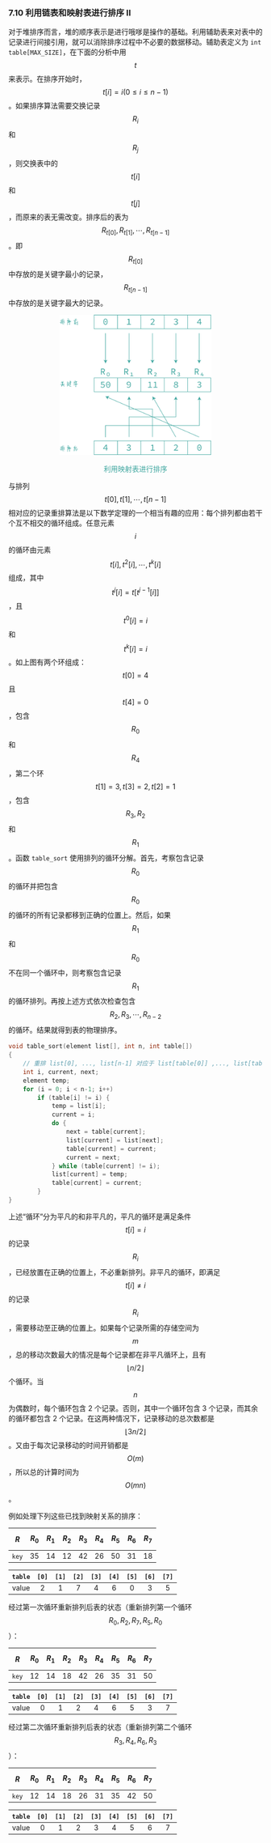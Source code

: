 ### 7.10 利用链表和映射表进行排序 II

对于堆排序而言，堆的顺序表示是进行哦嗲是操作的基础。利用辅助表来对表中的记录进行间接引用，就可以消除排序过程中不必要的数据移动。辅助表定义为 `int table[MAX_SIZE]`，在下面的分析中用 $$t$$ 来表示。在排序开始时，$$t[i] = i (0 \leq i \leq n-1)$$。如果排序算法需要交换记录 $$R_i$$ 和 $$R_j$$，则交换表中的 $$t[i]$$ 和 $$t[j]$$，而原来的表无需改变。排序后的表为 $$R_{t[0]}, R_{t[1]}, \cdots, R_{t[n-1]}$$。即 $$R_{t[0]}$$ 中存放的是关键字最小的记录，$$R_{t[n-1]}$$ 中存放的是关键字最大的记录。

<div align="center">
    <img src="res/7-8.svg" width="300px">
    <p style="color:#3ea69f">
    利用映射表进行排序
    </p>
</div>

与排列 $$t[0], t[1], \cdots, t[n-1]$$ 相对应的记录重排算法是以下数学定理的一个相当有趣的应用：每个排列都由若干个互不相交的循环组成。任意元素 $$i$$ 的循环由元素 $$t[i], t^2[i], \cdots, t^k[i]$$ 组成，其中 $$t^j[i] = t[t^{j-1}[i]]$$，且 $$t^0[i] = i$$ 和 $$t^k[i] = i$$。如上图有两个环组成：$$t[0] = 4$$ 且 $$t[4] = 0$$，包含 $$R_0$$ 和 $$R_4$$，第二个环 $$t[1] = 3, t[3] = 2, t[2] = 1$$，包含 $$R_3, R_2$$ 和 $$R_1$$。函数 `table_sort` 使用排列的循环分解。首先，考察包含记录 $$R_0$$ 的循环并把包含 $$R_0$$ 的循环的所有记录都移到正确的位置上。然后，如果 $$R_1$$ 和 $$R_0$$ 不在同一个循环中，则考察包含记录 $$R_1$$ 的循环排列。再按上述方式依次检查包含 $$R_2, R_3, \cdots, R_{n-2}$$ 的循环。结果就得到表的物理排序。

```c++
void table_sort(element list[], int n, int table[])
{
    // 重排 list[0], ..., list[n-1] 对应于 list[table[0]] ,..., list[table[n-1]]
    int i, current, next;
    element temp;
    for (i = 0; i < n-1; i++)
        if (table[i] != i) {
            temp = list[i];
            current = i;
            do {
                next = table[current];
                list[current] = list[next];
                table[current] = current;
                current = next;
            } while (table[current] != i);
            list[current] = temp;
            table[current] = current;
        }
}
```

上述“循环”分为平凡的和非平凡的，平凡的循环是满足条件 $$t[i] = i$$ 的记录 $$R_i$$，已经放置在正确的位置上，不必重新排列。非平凡的循环，即满足 $$t[i] \neq i$$ 的记录 $$R_i$$，需要移动至正确的位置上。如果每个记录所需的存储空间为 $$m$$，总的移动次数最大的情况是每个记录都在非平凡循环上，且有 $$\lfloor n/2 \rfloor$$ 个循环。当 $$n$$ 为偶数时，每个循环包含 2 个记录。否则，其中一个循环包含 3 个记录，而其余的循环都包含 2 个记录。在这两种情况下，记录移动的总次数都是 $$\lfloor 3n/2 \rfloor$$。又由于每次记录移动的时间开销都是 $$O(m)$$，所以总的计算时间为 $$O(mn)$$。

例如处理下列这些已找到映射关系的排序：

$$R$$ | $$R_0$$ | $$R_1$$ | $$R_2$$ | $$R_3$$ | $$R_4$$ | $$R_5$$ | $$R_6$$ | $$R_7$$
:-: | :-: | :-: | :-: | :-: | :-: | :-: | :-: | :-:
`key` | 35 | 14 | 12 | 42 | 26 | 50 | 31 | 18

`table` | `[0]` | `[1]` | `[2]` | `[3]` | `[4]` | `[5]` | `[6]` | `[7]`
:-: | :-: | :-: | :-: | :-: | :-: | :-: | :-: | :-:
value | 2 | 1 | 7 | 4 | 6 | 0 | 3 | 5

经过第一次循环重新排列后表的状态（重新排列第一个循环 $$R_0, R_2, R_7, R_5, R_0$$）：

$$R$$ | $$R_0$$ | $$R_1$$ | $$R_2$$ | $$R_3$$ | $$R_4$$ | $$R_5$$ | $$R_6$$ | $$R_7$$
:-: | :-: | :-: | :-: | :-: | :-: | :-: | :-: | :-:
`key` | 12 | 14 | 18 | 42 | 26 | 35 | 31 | 50

`table` | `[0]` | `[1]` | `[2]` | `[3]` | `[4]` | `[5]` | `[6]` | `[7]`
:-: | :-: | :-: | :-: | :-: | :-: | :-: | :-: | :-:
value | 0 | 1 | 2 | 4 | 6 | 5 | 3 | 7

经过第二次循环重新排列后表的状态（重新排列第二个循环 $$R_3, R_4, R_6, R_3$$）：

$$R$$ | $$R_0$$ | $$R_1$$ | $$R_2$$ | $$R_3$$ | $$R_4$$ | $$R_5$$ | $$R_6$$ | $$R_7$$
:-: | :-: | :-: | :-: | :-: | :-: | :-: | :-: | :-:
`key` | 12 | 14 | 18 | 26 | 31 | 35 | 42 | 50

`table` | `[0]` | `[1]` | `[2]` | `[3]` | `[4]` | `[5]` | `[6]` | `[7]`
:-: | :-: | :-: | :-: | :-: | :-: | :-: | :-: | :-:
value | 0 | 1 | 2 | 3 | 4 | 5 | 6 | 7
